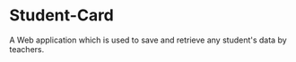 # Student-Card
A Web application which is used to save and retrieve any student's data by teachers.
